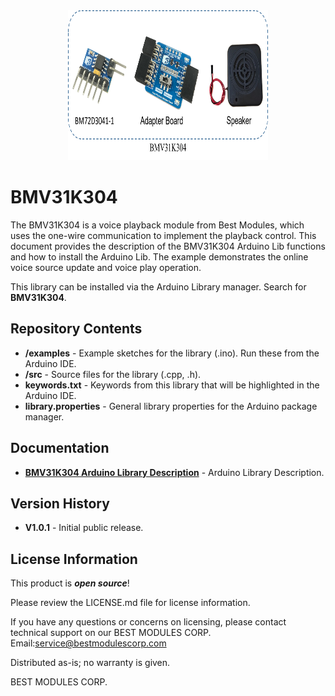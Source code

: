 <div align=center>
<img src="https://github.com/BestModules-Libraries/img/blob/main/BMV31K304_V1.0.png" width="320" height="240"> 
</div> 

BMV31K304
===========================================================

The BMV31K304 is a voice playback module from Best Modules, which uses the one-wire communication to implement the playback control. This document provides the description of the BMV31K304 Arduino Lib functions and how to install the Arduino Lib. The example demonstrates the online voice source update and voice play operation.

This library can be installed via the Arduino Library manager. Search for **BMV31K304**. 

Repository Contents
-------------------

* **/examples** - Example sketches for the library (.ino). Run these from the Arduino IDE. 
* **/src** - Source files for the library (.cpp, .h).
* **keywords.txt** - Keywords from this library that will be highlighted in the Arduino IDE. 
* **library.properties** - General library properties for the Arduino package manager. 

Documentation 
-------------------

* **[BMV31K304 Arduino Library Description]( https://www.bestmodulescorp.com/bmv31k304.html#tab-product2 )** - Arduino Library Description.

Version History  
-------------------

* **V1.0.1** - Initial public release.

  
License Information
-------------------

This product is _**open source**_! 

Please review the LICENSE.md file for license information. 

If you have any questions or concerns on licensing, please contact technical support on our BEST MODULES CORP. Email:service@bestmodulescorp.com

Distributed as-is; no warranty is given.

BEST MODULES CORP.
